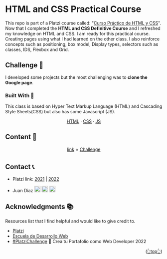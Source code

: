 <div id="top"></div>

# HTML and CSS Practical Course

This repo is part of a Platzi course called: "[Curso Práctico de HTML y CSS](https://platzi.com/cursos/html-practico/)". Now that I completed the **HTML and CSS Definitive Course** and I refreshed my knowledge on HTML and CSS. I am ready for this practical course. Creating pages using what I had learned on the other class.
I also reinforce concepts such as positioning, box model, Display types, selectors such as classes, IDS, Flexbox and Grid.

## Challenge 🎲

I developed some projects but the most challenging was to **clone the Google page**. 
<!-- BUILD WITH -->

### Built With 🔑

This class is based on Hyper Text Markup Language (HTML) and Cascading Style Sheets(CSS) but also has some Javascript (JS).

<p align="center">
    <a href="https://html.com/">HTML</a>
    ·
    <a href="https://www.w3.org/TR/CSS/#css">CSS</a>
    ·
    <a href="https://www.javascript.com/">JS</a>
</p>

<!-- CONTENT -->

## Content 🚦

<p align="center">
    <a href="#">link</a>
	⭐
    <a href="#">Challenge</a>

  </p>

<!-- CONTACT -->

## Contact 📞

- Platzi link: [2021](https://github.com/JuanPabloDiaz/platzi/tree/main/2021) | [2022](https://github.com/JuanPabloDiaz/platzi/tree/main/2022)

- Juan Diaz <a href="https://www.linkedin.com/in/juandiaz-col/" title="linkedin"><img src="https://www.freepnglogos.com/uploads/linkedin-social-media-logo-7.png" width="20" alt="linkedin" /></a>
<a href="https://www.twitter.com/1diazdev" title="twitter"><img src="https://www.freepnglogos.com/uploads/twitter-logo-png/twitter-logo-vector-png-clipart-1.png" width="20" alt="twitter" /></a>
<a href="mailto:jdiaz028@email.cpcc.edu" title="email"><img src="https://th.bing.com/th/id/R.c1788ceb22d4f2c44e1ebba0baa045f0?rik=Xgo0FJUU748GNQ&riu=http%3a%2f%2fwww.add-tek.com%2fwp-content%2fuploads%2f2019%2f05%2femail-icon.png&ehk=43jcVRhbG574owWTo3L146ImtAi%2b2i8D84wPIcvuyAc%3d&risl=&pid=ImgRaw&r=0" width="20" alt="email" /></a>

<!-- ACKNOWLEDGMENTS -->

## Acknowledgments 📚

Resources list that I find helpful and would like to give credit to.

- [Platzi](https://www.platzi.com/)
- [Escuela de Desarrollo Web](https://platzi.com/web/)
- [#PlatziChallenge](https://platzi.com/blog/portafolio-web-2022/) 🎯
Crea tu Portafolio como Web Developer 2022

<p align="right">(<a href="#top">👆top👆</a>)</p>

<!-- MARKDOWN LINKS & IMAGES -->
<!-- https://www.markdownguide.org/basic-syntax/#reference-style-links -->
